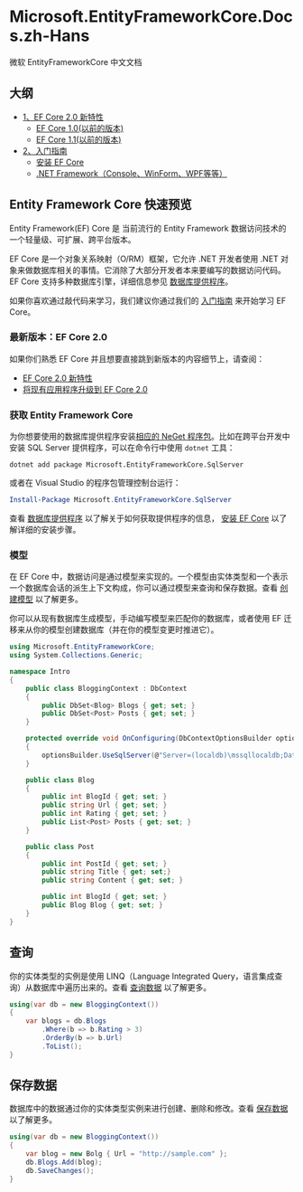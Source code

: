 # Microsoft.EntityFrameworkCore.Docs.zh-Hans

微软 EntityFrameworkCore 中文文档

## 大纲

* [1、EF Core 2.0 新特性](./1、EFCore2.0新特性/A、EFCore2.0新特性.md)
    * [EF Core 1.0(以前的版本)](./1、EFCore2.0新特性/B、EFCore1.0（以前的版本）.md)
    * [EF Core 1.1(以前的版本)](./1、EFCore2.0新特性/C、EFCore1.1（以前的版本）.md)
* [2、入门指南](./2、入门指南/A、入门指南.md)
    * [安装 EF Core](./2、入门指南/B、安装EFCore.md)
    * [.NET Framework（Console、WinForm、WPF等等）](./2、入门指南/C、.NETFramework/A、.NETFramework.md)

## Entity Framework Core 快速预览

Entity Framework(EF) Core 是 当前流行的 Entity Framework 数据访问技术的一个轻量级、可扩展、跨平台版本。

EF Core 是一个对象关系映射（O/RM）框架，它允许 .NET 开发者使用 .NET 对象来做数据库相关的事情。它消除了大部分开发者本来要编写的数据访问代码。EF Core 支持多种数据库引擎，详细信息参见 [数据库提供程序](./7、数据库提供程序/A、数据库提供程序.md)。

如果你喜欢通过敲代码来学习，我们建议你通过我们的 [入门指南](./2、入门指南/A、入门指南.md) 来开始学习 EF Core。

### 最新版本：EF Core 2.0

如果你们熟悉 EF Core 并且想要直接跳到新版本的内容细节上，请查阅：

* [EF Core 2.0 新特性](./1、EFCore2.0新特性/A、EFCore2.0新特性.md)
* [将现有应用程序升级到 EF Core 2.0](./11、其他/H、升级到EFCore2.0.md)

### 获取 Entity Framework Core

为你想要使用的数据库提供程序安装[相应的 NeGet 程序包](https://docs.microsoft.com/zh-cn/nuget/quickstart/use-a-package)。比如在跨平台开发中安装 SQL Server 提供程序，可以在命令行中使用 `dotnet` 工具：

```console
dotnet add package Microsoft.EntityFrameworkCore.SqlServer
```

或者在 Visual Studio 的程序包管理控制台运行：

```PowerShell
Install-Package Microsoft.EntityFrameworkCore.SqlServer
```

查看 [数据库提供程序](./7、数据库提供程序/A、数据库提供程序.md) 以了解关于如何获取提供程序的信息， [安装 EF Core](./2、入门指南/B、安装EFCore.md) 以了解详细的安装步骤。

### 模型

在 EF Core 中，数据访问是通过模型来实现的。一个模型由实体类型和一个表示一个数据库会话的派生上下文构成，你可以通过模型来查询和保存数据。查看 [创建模型](./3、创建模型/A、创建模型.md) 以了解更多。

你可以从现有数据库生成模型，手动编写模型来匹配你的数据库，或者使用 EF 迁移来从你的模型创建数据库（并在你的模型变更时推进它）。

```C#
using Microsoft.EntityFrameworkCore;
using System.Collections.Generic;

namespace Intro
{
    public class BloggingContext : DbContext
    {
        public DbSet<Blog> Blogs { get; set; }
        public DbSet<Post> Posts { get; set; }
    }

    protected override void OnConfiguring(DbContextOptionsBuilder optionsBuilder)
    {
        optionsBuilder.UseSqlServer(@"Server=(localdb)\mssqllocaldb;Database=MyDatabase;Trusted_Connection=True;");
    }

    public class Blog
    {
        public int BlogId { get; set; }
        public string Url { get; set; }
        public int Rating { get; set; }
        public List<Post> Posts { get; set; }
    }

    public class Post
    {
        public int PostId { get; set; }
        public string Title { get; set;}
        public string Content { get; set; }

        public int BlogId { get; set; }
        public Blog Blog { get; set; }
    }
}
```

## 查询

你的实体类型的实例是使用 LINQ（Language Integrated Query，语言集成查询）从数据库中遍历出来的。查看 [查询数据](./4、查询数据/A、查询数据.md) 以了解更多。

```C#
using(var db = new BloggingContext())
{
    var blogs = db.Blogs
        .Where(b => b.Rating > 3)
        .OrderBy(b => b.Url)
        .ToList();
}
```

## 保存数据

数据库中的数据通过你的实体类型实例来进行创建、删除和修改。查看 [保存数据](./5、保存数据/A、保存数据.md) 以了解更多。

```C#
using(var db = new BloggingContext())
{
    var blog = new Bolg { Url = "http://sample.com" };
    db.Blogs.Add(blog);
    db.SaveChanges();
}
```